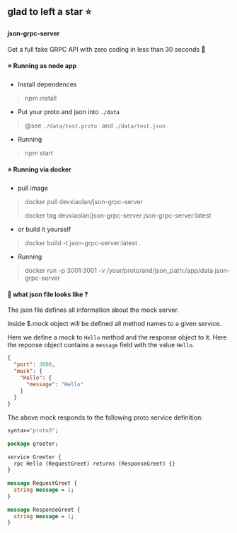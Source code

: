 ## glad to left a star ⭐️

#### json-grpc-server

Get a full fake GRPC API with zero coding in less than 30 seconds 🤡 

#### ⭐️ Running as node app

- Install dependences

> npm install

- Put your proto and json into `./data`

> @see `./data/test.proto ` and `./data/test.json`

- Running

> npm start

#### ⭐️ Running via docker

- pull image

> docker pull devxiaolan/json-grpc-server
>
> docker tag devxiaolan/json-grpc-server json-grpc-server:latest

- or build it yourself

> docker build -t json-grpc-server:latest .

- Running

> docker run -p 3001:3001 -v /your/proto/and/json_path:/app/data json-grpc-server
> 

#### 🤔 what json file looks like ?

The json file defines all information about the mock server.

Inside $.mock object will be defined all method names to a given service.

Here we define a mock to `Hello` method and the response object to it. Here the reponse object contains a `message` field with the value `Hello`.

```json
{
  "port": 3000,
  "mock": {
    "Hello": {
      "message": "Hello"
    }
  }
}
```

The above mock responds to the following proto service definition:

```proto
syntax="proto3";
 
package greeter;
 
service Greeter {
  rpc Hello (RequestGreet) returns (ResponseGreet) {}
}
 
message RequestGreet {
  string message = 1;
}
 
message ResponseGreet {
  string message = 1;
}
```